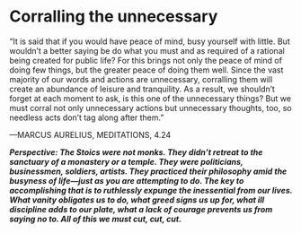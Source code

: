 # Corralling the unnecessary

“It is said that if you would have peace of mind, busy yourself with little. But wouldn’t a better saying be do what you must and as required of a rational being created for public life? For this brings not only the peace of mind of doing few things, but the greater peace of doing them well. Since the vast majority of our words and actions are unnecessary, corralling them will create an abundance of leisure and tranquility. As a result, we shouldn’t forget at each moment to ask, is this one of the unnecessary things? But we must corral not only unnecessary actions but unnecessary thoughts, too, so needless acts don’t tag along after them.”

—MARCUS AURELIUS, MEDITATIONS, 4.24

***Perspective: The Stoics were not monks. They didn’t retreat to the sanctuary of a monastery or a temple. They were politicians, businessmen, soldiers, artists. They practiced their philosophy amid the busyness of life—just as you are attempting to do. The key to accomplishing that is to ruthlessly expunge the inessential from our lives. What vanity obligates us to do, what greed signs us up for, what ill discipline adds to our plate, what a lack of courage prevents us from saying no to. All of this we must cut, cut, cut.***